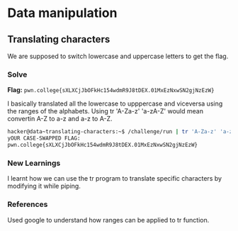 # Data manipulation

## Translating characters
We are supposed to switch lowercase and uppercase letters to get the flag. 

### Solve
**Flag:** `pwn.college{sXLXCjJbOFkHc154wdmR9J8tDEX.01MxEzNxwSN2gjNzEzW}`

I basically translated all the lowercase to upppercase and viceversa using the ranges of the alphabets. Using tr 'A-Za-z' 'a-zA-Z' would mean convertin A-Z to a-z and a-z to A-Z.  

```bash
hacker@data~translating-characters:~$ /challenge/run | tr 'A-Za-z' 'a-zA-Z'
yOUR CASE-SWAPPED FLAG:
pwn.college{sXLXCjJbOFkHc154wdmR9J8tDEX.01MxEzNxwSN2gjNzEzW}
```

### New Learnings
I learnt how we can use the tr program to translate specific characters by modifying it while piping. 

### References 
Used google to understand how ranges can be applied to tr function. 
